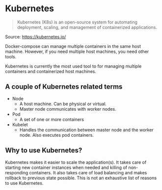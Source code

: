 # Kubernetes

> Kubernetes (K8s) is an open-source system for automating deployment, scaling, and management of containerized applications.

Source: https://kubernetes.io/

Docker-compose can manage multiple containers in the same host machine. However, if you need multiple host machines, you need other tools.

Kubernetes is currently the most used tool to for managing multiple containers and containerized host machines.

## A couple of Kubernetes related terms

* Node
    * A host machine. Can be physical or virtual.
    * Master node communicates with worker nodes.
* Pod
    * A set of one or more containers
* Kubelet
    * Handles the communication between master node and the worker node. Also executes pod containers.

## Why to use Kubernetes?

Kubernetes makes it easier to scale the application(s). It takes care of starting new container instances when needed and killing of non-responding containers. It also takes care of load balancing and makes rollback to previous state possible. This is not an exhaustive list of reasons to use Kubernetes.

